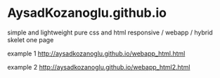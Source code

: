 # AysadKozanoglu.github.io
 simple and lightweight pure css and html responsive / webapp / hybrid skelet one page 
 
 example 1
 http://aysadkozanoglu.github.io/webapp_html.html
 
 example 2
 http://aysadkozanoglu.github.io/webapp_html2.html
